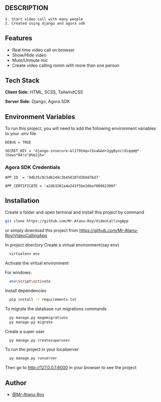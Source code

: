 ## DESCRIPTION
    1. Start video call with many people
    2. Created using django and agora sdk
## Features

- Real time video call on browser
- Show/Hide video
- Mute/Unmute mic
- Create video calling romm with more than one person
## Tech Stack

**Client Side:** HTML, SCSS, TailwindCSS

**Server Side:** Django, Agora SDK


## Environment Variables

To run this project, you will need to add the following environment variables to your .env file

`DEBUG = TRUE`

`SECRET_KEY = 'django-insecure-&l1791mq=l$va&&d+2gg0ync(diqqm@*(hows*84!o^@%b2jh='`

### Agora SDK Credentials
`APP_ID  = '94b35c0c5d6249c3b458107d3b9d76d7'`

`APP_CERTIFICATE = 'a2db3281a4a243f5be16baf00962300f'`

## Installation

Create a folder and open terminal and install this project by
command 
```bash
git clone https://github.com/Mr-Atanu-Roy/VideoCallingApp

```
or simply download this project from https://github.com/Mr-Atanu-Roy/VideoCallingApp

In project directory Create a virtual environment(say env)

```bash
  virtualenv env

```
Activate the virtual environment

For windows:
```bash
  env\Script\activate

```
Install dependencies
```bash
  pip install -r requirements.txt

```
To migrate the database run migrations commands
```bash
  py manage.py magemigrations
  py manage.py migrate

```

Create a super user
```bash
  py manage.py createsuperuser

```

To run the project in your localserver
```bash
  py manage.py runserver

```
Then go to http://127.0.0.1:8000 in your browser to see the project

## Author

- [@Mr-Atanu-Roy](https://www.github.com/Mr-Atanu-Roy)


